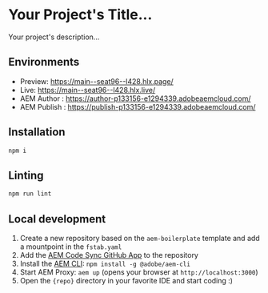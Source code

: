# Your Project's Title...
Your project's description...

## Environments
- Preview: https://main--seat96--l428.hlx.page/
- Live: https://main--seat96--l428.hlx.live/
- AEM Author : https://author-p133156-e1294339.adobeaemcloud.com/
- AEM Publish : https://publish-p133156-e1294339.adobeaemcloud.com/

## Installation

```sh
npm i
```

## Linting

```sh
npm run lint
```

## Local development

1. Create a new repository based on the `aem-boilerplate` template and add a mountpoint in the `fstab.yaml`
1. Add the [AEM Code Sync GitHub App](https://github.com/apps/aem-code-sync) to the repository
1. Install the [AEM CLI](https://github.com/adobe/helix-cli): `npm install -g @adobe/aem-cli`
1. Start AEM Proxy: `aem up` (opens your browser at `http://localhost:3000`)
1. Open the `{repo}` directory in your favorite IDE and start coding :)
